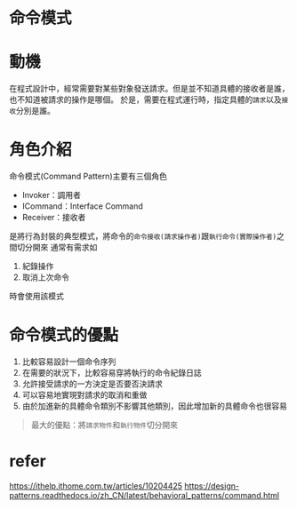 # 命令模式

# 動機
在程式設計中，經常需要對某些對象發送請求。但是並不知道具體的接收者是誰，也不知道被請求的操作是哪個。
於是，需要在程式運行時，指定具體的`請求`以及`接收`分別是誰。

# 角色介紹
命令模式(Command Pattern)主要有三個角色
- Invoker：調用者
- ICommand：Interface Command
- Receiver：接收者

是將行為封裝的典型模式，將命令的`命令接收(請求操作者)`跟`執行命令(實際操作者)`之間切分開來
通常有需求如

1. 紀錄操作
2. 取消上次命令

時會使用該模式

# 命令模式的優點
1. 比較容易設計一個命令序列
2. 在需要的狀況下，比較容易穿將執行的命令紀錄日誌
3. 允許接受請求的一方決定是否要否決請求
4. 可以容易地實現對請求的取消和重做
5. 由於加進新的具體命令類別不影響其他類別，因此增加新的具體命令也很容易
> 最大的優點：將`請求物件`和`執行物件`切分開來



# refer 
https://ithelp.ithome.com.tw/articles/10204425
https://design-patterns.readthedocs.io/zh_CN/latest/behavioral_patterns/command.html

